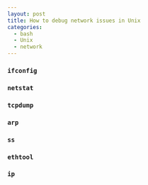 ```yaml
---
layout: post
title: How to debug network issues in Unix
categories:
  - bash
  - Unix
  - network
---
```


### `ifconfig`

### `netstat`

### `tcpdump`

### `arp`

### `ss`

### `ethtool`

### `ip`
